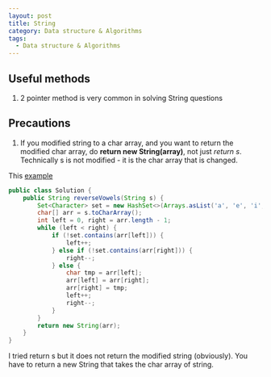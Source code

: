 ```yaml
---
layout: post
title: String
category: Data structure & Algorithms
tags:
  - Data structure & Algorithms
---
```

## Useful methods
1) 2 pointer method is very common in solving String questions


## Precautions
1) If you modified string to a char array, and you want to return
the modified char array, do **return new String(array)**, not just
*return s*. Technically s is not modified - it is the char array
that is changed.

This [example](https://leetcode.com/problems/reverse-vowels-of-a-string/solutions/81326/simple-java-solution-one-line-hashset-init/)
```java
public class Solution {
    public String reverseVowels(String s) {
        Set<Character> set = new HashSet<>(Arrays.asList('a', 'e', 'i', 'o', 'u', 'A', 'E', 'I', 'O', 'U'));
        char[] arr = s.toCharArray();
        int left = 0, right = arr.length - 1;
        while (left < right) {
            if (!set.contains(arr[left])) {
                left++;
            } else if (!set.contains(arr[right])) {
                right--;
            } else {
                char tmp = arr[left];
                arr[left] = arr[right];
                arr[right] = tmp;
                left++;
                right--;
            }
        }
        return new String(arr);
    }
}
```

I tried return s but it does not return the modified string (obviously).
You have to return a new String that takes the char array of string.

